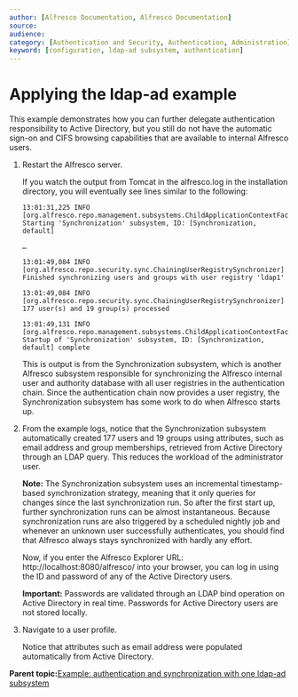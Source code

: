 ```yaml
---
author: [Alfresco Documentation, Alfresco Documentation]
source: 
audience: 
category: [Authentication and Security, Authentication, Administration]
keyword: [configuration, ldap-ad subsystem, authentication]
---
```


# Applying the ldap-ad example

This example demonstrates how you can further delegate authentication responsibility to Active Directory, but you still do not have the automatic sign-on and CIFS browsing capabilities that are available to internal Alfresco users.

1.  Restart the Alfresco server.

    If you watch the output from Tomcat in the alfresco.log in the installation directory, you will eventually see lines similar to the following:

    ```
    13:01:31,225 INFO  
    [org.alfresco.repo.management.subsystems.ChildApplicationContextFactory] 
    Starting 'Synchronization' subsystem, ID: [Synchronization, default]
    
    …
    
    13:01:49,084 INFO  
    [org.alfresco.repo.security.sync.ChainingUserRegistrySynchronizer] 
    Finished synchronizing users and groups with user registry 'ldap1'
    
    13:01:49,084 INFO  
    [org.alfresco.repo.security.sync.ChainingUserRegistrySynchronizer] 
    177 user(s) and 19 group(s) processed
    
    13:01:49,131 INFO  
    [org.alfresco.repo.management.subsystems.ChildApplicationContextFactory] 
    Startup of 'Synchronization' subsystem, ID: [Synchronization, default] complete
    
    ```

    This is output is from the Synchronization subsystem, which is another Alfresco subsystem responsible for synchronizing the Alfresco internal user and authority database with all user registries in the authentication chain. Since the authentication chain now provides a user registry, the Synchronization subsystem has some work to do when Alfresco starts up.

2.  From the example logs, notice that the Synchronization subsystem automatically created 177 users and 19 groups using attributes, such as email address and group memberships, retrieved from Active Directory through an LDAP query. This reduces the workload of the administrator user.

    **Note:** The Synchronization subsystem uses an incremental timestamp-based synchronization strategy, meaning that it only queries for changes since the last synchronization run. So after the first start up, further synchronization runs can be almost instantaneous. Because synchronization runs are also triggered by a scheduled nightly job and whenever an unknown user successfully authenticates, you should find that Alfresco always stays synchronized with hardly any effort.

    Now, if you enter the Alfresco Explorer URL: http://localhost:8080/alfresco/ into your browser, you can log in using the ID and password of any of the Active Directory users.

    **Important:** Passwords are validated through an LDAP bind operation on Active Directory in real time. Passwords for Active Directory users are not stored locally.

3.  Navigate to a user profile.

    Notice that attributes such as email address were populated automatically from Active Directory.


**Parent topic:**[Example: authentication and synchronization with one ldap-ad subsystem](../tasks/auth-example-oneldap-ad.md)

